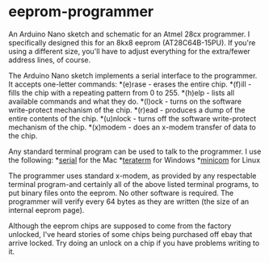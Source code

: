 # eeprom-programmer
An Arduino Nano sketch and schematic for an Atmel 28cx programmer. I specifically designed this for an 8kx8 eeprom
(AT28C64B-15PU). If you're using a different size, you'll have to adjust everything for the extra/fewer address
lines, of course.

The Arduino Nano sketch implements a serial interface to the programmer. It accepts one-letter commands:
    *(e)rase - erases the entire chip.
    *(f)ill - fills the chip with a repeating pattern from 0 to 255.
    *(h)elp - lists all available commands and what they do.
    *(l)ock - turns on the software write-protect mechanism of the chip.
    *(r)ead - produces a dump of the entire contents of the chip.
    *(u)nlock - turns off the software write-protect mechanism of the chip.
    *(x)modem - does an x-modem transfer of data to the chip.

Any standard terminal program can be used to talk to the programmer. I use the following:
    *[serial](http://www.decisivetactics.com/products/serial/) for the Mac
    *[teraterm](https://ttssh2.osdn.jp/index.html.en) for Windows
    *[minicom](https://linux.die.net/man/1/minicom) for Linux

The programmer uses standard x-modem, as provided by any respectable terminal program-and certainly all of the
above listed terminal programs, to put binary files onto the eeprom. No other software is required. The programmer
will verify every 64 bytes as they are written (the size of an internal eeprom page).

Although the eeprom chips are supposed to come from the factory unlocked, I've heard stories of some chips being
purchased off ebay that arrive locked. Try doing an unlock on a chip if you have problems writing to it.

